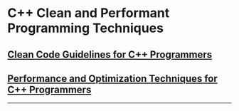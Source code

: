 # C++ Clean and Performant Programming Techniques

## [Clean Code Guidelines for C++ Programmers](Readme_Clean_Code.md)

## [Performance and Optimization Techniques for C++ Programmers](Readme_Performance)

---
